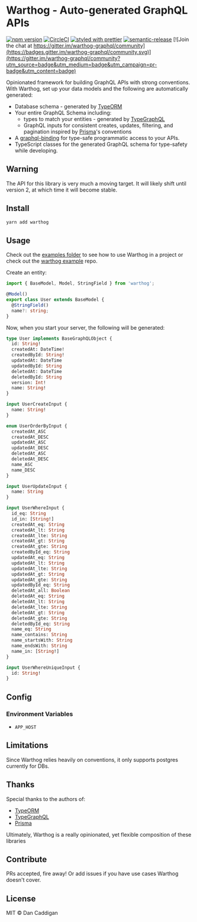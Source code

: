# Warthog - Auto-generated GraphQL APIs

[![npm version](https://img.shields.io/npm/v/warthog.svg)](https://www.npmjs.org/package/warthog)
[![CircleCI](https://circleci.com/gh/goldcaddy77/warthog/tree/master.svg?style=shield)](https://circleci.com/gh/goldcaddy77/warthog/tree/master)
[![styled with prettier](https://img.shields.io/badge/styled_with-prettier-ff69b4.svg)](#badge)
[![semantic-release](https://img.shields.io/badge/%20%20%F0%9F%93%A6%F0%9F%9A%80-semantic--release-e10079.svg)](https://github.com/semantic-release/semantic-release)
[![Join the chat at https://gitter.im/warthog-graphql/community](https://badges.gitter.im/warthog-graphql/community.svg)](https://gitter.im/warthog-graphql/community?utm_source=badge&utm_medium=badge&utm_campaign=pr-badge&utm_content=badge)

Opinionated framework for building GraphQL APIs with strong conventions.  With 
Warthog, set up your data models and the following are automatically generated:

- Database schema - generated by [TypeORM](https://github.com/typeorm/typeorm)
- Your entire GraphQL Schema including:
  - types to match your entities - generated by [TypeGraphQL](https://github.com/19majkel94/type-graphql)
  - GraphQL inputs for consistent creates, updates, filtering, and pagination
    inspired by [Prisma](https://github.com/prisma/prisma)'s conventions
- A [graphql-binding](https://github.com/graphql-binding/graphql-binding) for
  type-safe programmatic access to your APIs.
- TypeScript classes for the generated GraphQL schema for type-safety while developing.

## Warning

The API for this library is very much a moving target.  It will likely shift
until version 2, at which time it will become stable.

## Install

```bash
yarn add warthog
```

## Usage

Check out the [examples folder](https://github.com/goldcaddy77/warthog/tree/v1/examples)
to see how to use Warthog in a project or check out the 
[warthog example](https://github.com/goldcaddy77/warthog-example) repo.

Create an entity:

```typescript
import { BaseModel, Model, StringField } from 'warthog';

@Model()
export class User extends BaseModel {
  @StringField()
  name?: string;
}
```

Now, when you start your server, the following will be generated:

```graphql
type User implements BaseGraphQLObject {
  id: String!
  createdAt: DateTime!
  createdById: String!
  updatedAt: DateTime
  updatedById: String
  deletedAt: DateTime
  deletedById: String
  version: Int!
  name: String!
}

input UserCreateInput {
  name: String!
}

enum UserOrderByInput {
  createdAt_ASC
  createdAt_DESC
  updatedAt_ASC
  updatedAt_DESC
  deletedAt_ASC
  deletedAt_DESC
  name_ASC
  name_DESC
}

input UserUpdateInput {
  name: String
}

input UserWhereInput {
  id_eq: String
  id_in: [String!]
  createdAt_eq: String
  createdAt_lt: String
  createdAt_lte: String
  createdAt_gt: String
  createdAt_gte: String
  createdById_eq: String
  updatedAt_eq: String
  updatedAt_lt: String
  updatedAt_lte: String
  updatedAt_gt: String
  updatedAt_gte: String
  updatedById_eq: String
  deletedAt_all: Boolean
  deletedAt_eq: String
  deletedAt_lt: String
  deletedAt_lte: String
  deletedAt_gt: String
  deletedAt_gte: String
  deletedById_eq: String
  name_eq: String
  name_contains: String
  name_startsWith: String
  name_endsWith: String
  name_in: [String!]
}

input UserWhereUniqueInput {
  id: String!
}
```

## Config

### Environment Variables

- `APP_HOST`


## Limitations

Since Warthog relies heavily on conventions, it only supports postgres currently
for DBs.

## Thanks

Special thanks to the authors of:

- [TypeORM](https://github.com/typeorm/typeorm)
- [TypeGraphQL](https://github.com/19majkel94/type-graphql)
- [Prisma](https://github.com/prisma/prisma)

Ultimately, Warthog is a really opinionated, yet flexible composition of these libraries

## Contribute

PRs accepted, fire away!  Or add issues if you have use cases Warthog doesn't cover.

## License

MIT © Dan Caddigan
